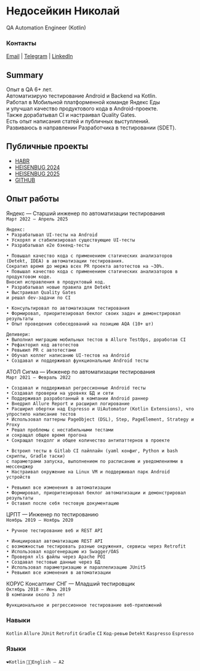 # Недосейкин Николай

QA Automation Engineer (Kotlin)

### Контакты

<div id="webaddress">
<a href = "mailto: primechord@ya.ru">Email</a>
| <a href="https://t.me/primechord">Telegram</a>
| <a href="https://www.linkedin.com/in/primechord">LinkedIn</a>
</div>

## Summary

Опыт в QA 6+ лет.  
Автоматизирую тестирование Android и Backend на Kotlin.  
Работал в Мобильной платформенной команде Яндекс Еды  
и улучшал качество продуктового кода в Android-проекте.  
Также дорабатывал CI и настраивал Quality Gates.  
Есть опыт написания статей и публичных выступлений.  
Развиваюсь в направлении Разработчика в тестировании (SDET).  

## Публичные проекты

* [HABR](https://habr.com/ru/users/primechord/publications/articles/)
* [HEISENBUG 2024](https://youtu.be/16GK6UWpCis)
* [HEISENBUG 2025](https://youtu.be/C2QC_5uHaxg)
* [GITHUB](https://github.com/primechord)

## Опыт работы

Яндекс — Старший инженер по автоматизации тестирования  
`Март 2022 — Апрель 2025`
    
    Яндекс:
    • Разрабатывал UI-тесты на Android
    • Ускорял и стабилизировал существующие UI-тесты
    • Разрабатывал e2e бэкенд-тесты

    • Повышал качество кода с применением статических анализаторов (Detekt, IDEA) в автоматизации тестирования. 
    Сократил время до мержа всех PR проекта автотестов на ~30%.  
    • Повышал качество кода с применением статических анализаторов в продуктовом коде. 
    Вносил исправления в продуктовый код.  
    • Разрабатывал новые правила для Detekt
    • Выстраивал Quality Gates
    и решал dev-задачи по CI

    • Консультировал по автоматизации тестирования
    • Формировал, приоритезировал беклог своих задач и демонстрировал результаты
    • Опыт проведения собеседований на позицию AQA (10+ шт)

    Деливери:
    • Выполнил миграцию мобильных тестов в Allure TestOps, доработав CI
    • Рефакторил код автотестов
    • Ревьюил PR с автотестами
    • Обучал коллег написанию UI-тестов на Android
    • Создавал и поддерживал функциональные Android тесты

АТОЛ Сигма — Инженер по автоматизации тестирования  
`Март 2021 — Февраль 2022`

    • Создавал и поддерживал регрессионные Android тесты
    • Создавал проверки на уровнях БД и сети
    • Поддерживал разработанный в компании Android раннер
    • Внедрил Allure Report и расширил логирование
    • Расширил обертки над Espresso и UiAutomator (Kotlin Extensions), что упростило написание тестов
    • Использовал паттерны PageObject (DSL), Step, PageElement, Strategy и Proxy
    • Решал проблемы с нестабильными тестами
    и сокращал общее время прогона
    • Сокращал техдолг и общее количество антипаттернов в проекте

    • Встроил тесты в Gitlab CI пайплайн (yaml конфиг, Python и bash скрипты, Gradle таски)
    с параметрами запуска, выполнением по расписанию и уведомлениями в мессенджер
    • Настраивал окружение на Linux VM и поддерживал парк Android устройств

    • Ревьюил все изменения в автоматизации
    • Формировал, приоритезировал беклог автоматизации и демонстрировал результаты
    • Оставил после себя тестовую документацию

ЦРПТ — Инженер по тестированию  
`Ноябрь 2019 — Ноябрь 2020`

    • Ручное тестирование веб и REST API
    
    • Инициировал автоматизацию REST API
    с возможностью тестировать разные окружения, сервисы через Retrofit
    • Использовал кодогенерацию из Swagger/OAS
    • Проверял xls файлы через Apache POI
    • Создавал тестовые данные через БД
    • Использовал параметризацию и параллелизацию JUnit5
    • Ревьюил все изменения в автоматизации

КОРУС Консалтинг СНГ — Младший тестировщик  
`Октябрь 2018 — Июнь 2019`  
`В компании около 3 лет`

    Функциональное и регрессионное тестирование веб-приложений

### Навыки
`Kotlin` `Allure` `JUnit` `Retrofit` `Gradle` `CI` `Код-ревью` `Detekt` `Kaspresso` `Espresso`

### Языки
`❤️Kotlin` `👷🏻English — A2`
